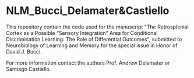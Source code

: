 # NLM_Bucci_Delamater&Castiello

This repository contain the code used for the manuscript "The Retrosplenial Cortex as a Possible “Sensory Integration” Area for Conditional Discrimination Learning: The Role of Differential Outcomes", submitted to Neurobiology of Learning and Memory for the special issue in Honor of David J. Bucci.

For more information contact the authors Prof. Andrew Delamater or Santiago Castiello.
